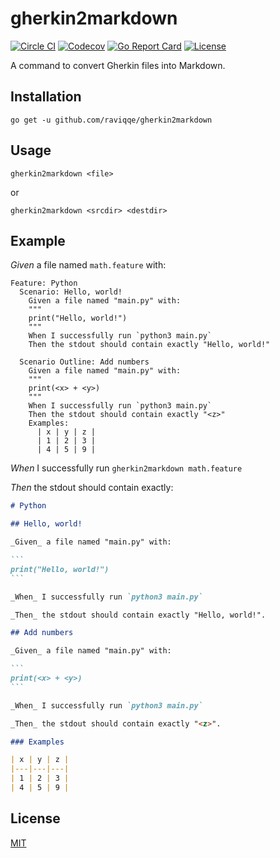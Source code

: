 # gherkin2markdown

[![Circle CI](https://img.shields.io/circleci/project/github/raviqqe/gherkin2markdown/master.svg?style=flat-square)](https://circleci.com/gh/raviqqe/gherkin2markdown)
[![Codecov](https://img.shields.io/codecov/c/github/raviqqe/gherkin2markdown.svg?style=flat-square)](https://codecov.io/gh/raviqqe/gherkin2markdown)
[![Go Report Card](https://goreportcard.com/badge/github.com/raviqqe/gherkin2markdown?style=flat-square)](https://goreportcard.com/report/github.com/raviqqe/gherkin2markdown)
[![License](https://img.shields.io/github/license/raviqqe/gherkin2markdown.svg?style=flat-square)](LICENSE)

A command to convert Gherkin files into Markdown.

## Installation

```
go get -u github.com/raviqqe/gherkin2markdown
```

## Usage

```
gherkin2markdown <file>
```

or

```
gherkin2markdown <srcdir> <destdir>
```

## Example

_Given_ a file named `math.feature` with:

```gherkin
Feature: Python
  Scenario: Hello, world!
    Given a file named "main.py" with:
    """
    print("Hello, world!")
    """
    When I successfully run `python3 main.py`
    Then the stdout should contain exactly "Hello, world!"

  Scenario Outline: Add numbers
    Given a file named "main.py" with:
    """
    print(<x> + <y>)
    """
    When I successfully run `python3 main.py`
    Then the stdout should contain exactly "<z>"
    Examples:
      | x | y | z |
      | 1 | 2 | 3 |
      | 4 | 5 | 9 |
```

_When_ I successfully run `gherkin2markdown math.feature`

_Then_ the stdout should contain exactly:

````markdown
# Python

## Hello, world!

_Given_ a file named "main.py" with:

```
print("Hello, world!")
```

_When_ I successfully run `python3 main.py`

_Then_ the stdout should contain exactly "Hello, world!".

## Add numbers

_Given_ a file named "main.py" with:

```
print(<x> + <y>)
```

_When_ I successfully run `python3 main.py`

_Then_ the stdout should contain exactly "<z>".

### Examples

| x | y | z |
|---|---|---|
| 1 | 2 | 3 |
| 4 | 5 | 9 |
````

## License

[MIT](LICENSE)

